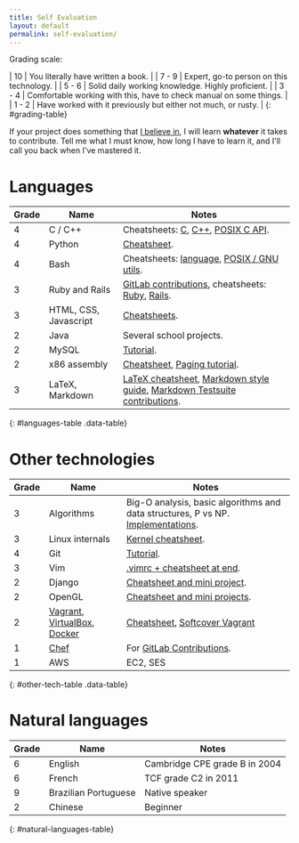```yaml
---
title: Self Evaluation
layout: default
permalink: self-evaluation/
---
```


<ul data-toc></ul>

Grading scale:

| 10    | You literally have written a book.                                  |
| 7 - 9 | Expert, go-to person on this technology.                            |
| 5 - 6 | Solid daily working knowledge. Highly proficient.                   |
| 3 - 4 | Comfortable working with this, have to check manual on some things. |
| 1 - 2 | Have worked with it previously but either not much, or rusty.       |
{: #grading-table}

If your project does something that [I believe in](/interests), I will learn **whatever** it takes to contribute. Tell me what I must know, how long I have to learn it, and I'll call you back when I've mastered it.

# Languages

| Grade | Name                  | Notes                                                                                                                                                                                                                 |
| ----- | --------------------- | --------------------------------------------------------------------------------------------------------------------------------------------------------------------------------------------------------------------- |
| 4     | C / C++               | Cheatsheets: [C](https://github.com/cirosantilli/cpp/blob/master/c.c), [C++](https://github.com/cirosantilli/cpp/blob/master/cpp.cpp), [POSIX C API](https://github.com/cirosantilli/cpp/blob/master/posix/main.c).   |
| 4     | Python                | [Cheatsheet](https://github.com/cirosantilli/python-cheat).                                                                                                                                                           |
| 4     | Bash                  | Cheatsheets: [language](https://github.com/cirosantilli/bash), [POSIX / GNU utils](https://github.com/cirosantilli/linux/blob/master/utils.sh).                                                                       |
| 3     | Ruby and Rails        | [GitLab contributions](/contrib), cheatsheets: [Ruby](https://github.com/cirosantilli/ruby), [Rails](https://github.com/cirosantilli/rails-cheat).                                                                    |
| 3     | HTML, CSS, Javascript | [Cheatsheets](https://github.com/cirosantilli/web).                                                                                                                                                                   |
| 2     | Java                  | Several school projects.                                                                                                                                                                                              |
| 2     | MySQL                 | [Tutorial](/db/mysql).                                                                                                                                                                                                |
| 2     | x86 assembly          | [Cheatsheet](https://github.com/cirosantilli/assembler/blob/master/nasm/cheat/main.asm), [Paging tutorial](/x86-paging).                                                                                              |
| 3     | LaTeX, Markdown       | [LaTeX cheatsheet](https://github.com/cirosantilli/latex-cheat), [Markdown style guide](/markdown-styleguide), [Markdown Testsuite contributions](https://github.com/karlcow/markdown-testsuite/graphs/contributors). |
{: #languages-table .data-table}

# Other technologies

| Grade | Name                                                                                                                          | Notes                                                                                                                                      |
| ----- | ----------------------------------------------------------------------------------------------------------------------------- | ------------------------------------------------------------------------------------------------------------------------------------------ |
| 3     | Algorithms                                                                                                                    | Big-O analysis, basic algorithms and data structures, P vs NP. [Implementations](https://github.com/cirosantilli/algorithms).              |
| 3     | Linux internals                                                                                                               | [Kernel cheatsheet](https://github.com/cirosantilli/linux/blob/master/kernel/main.c).                                                      |
| 4     | Git                                                                                                                           | [Tutorial](/git-tutorial).                                                                                                                 |
| 3     | Vim                                                                                                                           | [.vimrc + cheatsheet at end](https://github.com/cirosantilli/dotfiles/blob/master/files/.vimrc).                                           |
| 2     | Django                                                                                                                        | [Cheatsheet and mini project](https://github.com/cirosantilli/django-cheat).                                                               |
| 2     | OpenGL                                                                                                                        | [Cheatsheet and mini projects](https://github.com/cirosantilli/cpp/tree/master/opengl).                                                    |
| 2     | [Vagrant](http://www.vagrantup.com/), [VirtualBox](https://www.virtualbox.org/), [Docker](https://github.com/dotcloud/docker) | [Cheatsheet](https://github.com/cirosantilli/linux/tree/master/vm), [Softcover Vagrant](https://github.com/cirosantilli/softcover_vagrant) |
| 1     | [Chef](http://www.getchef.com/chef/)                                                                                          | For [GitLab Contributions](/contrib).                                                                                                      |
| 1     | AWS                                                                                                                           | EC2, SES                                                                                                                                   |
{: #other-tech-table .data-table}

# Natural languages

| Grade | Name                 | Notes                         |
| ----- | -------------------- | ----------------------------- |
| 6     | English              | Cambridge CPE grade B in 2004 |
| 6     | French               | TCF grade C2 in 2011          |
| 9     | Brazilian Portuguese | Native speaker                |
| 2     | Chinese              | Beginner                      |
{: #natural-languages-table}
